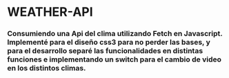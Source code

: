 # WEATHER-API

### Consumiendo una Api del clima utilizando Fetch en Javascript. Implementé para el diseño css3 para no perder las bases, y para el desarrollo separé las funcionalidades en distintas funciones e implementando un switch para el cambio de video en los distintos climas.  
